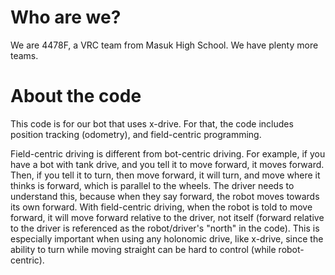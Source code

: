 # Who are we?
We are 4478F, a VRC team from Masuk High School. We have plenty more teams.

# About the code
This code is for our bot that uses x-drive. For that, the code includes position tracking (odometry), and field-centric programming.

Field-centric driving is different from bot-centric driving. For example, if you have a bot with tank drive, and you tell it to move forward, it moves forward. Then, if you tell it to turn, then move forward, it will turn, and move where it thinks is forward, which is parallel to the wheels. The driver needs to understand this, because when they say forward, the robot moves towards its own forward. With field-centric driving, when the robot is told to move forward, it will move forward relative to the driver, not itself (forward relative to the driver is referenced as the robot/driver's "north" in the code).  This is especially important when using any holonomic drive, like x-drive, since the ability to turn while moving straight can be hard to control (while robot-centric).
